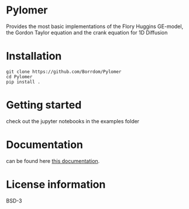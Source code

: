 # Pylomer
Provides the most basic implementations of the Flory Huggins GE-model, the Gordon Taylor equation and the crank equation for 1D Diffusion

# Installation
```console
git clone https://github.com/Borrdom/Pylomer
cd Pylomer
pip install .
```

# Getting started
check out the jupyter notebooks in the examples folder 

# Documentation
can be found here [this documentation](https://github.com/Borrdom/Pylomer/tree/main/docs).

# License information

BSD-3